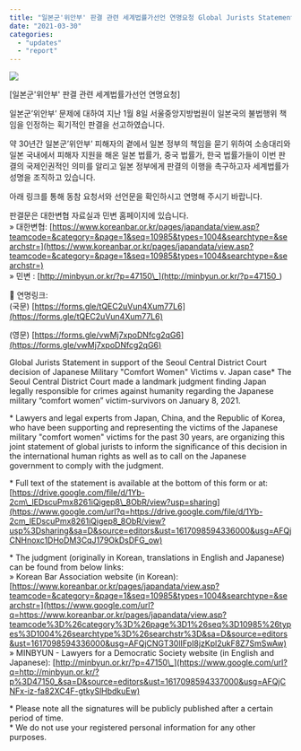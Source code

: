 ```yaml
---
title: "일본군'위안부' 판결 관련 세계법률가선언 연명요청 Global Jurists Statement in support of the Seoul Central District Court decision of Japanese Military \"Comfort Women\" Victims v. Japan case"
date: "2021-03-30"
categories: 
  - "updates"
  - "report"
---
```


![](https://r2.womenandwar.net/2021/03/photo_2021-03-30_16-54-08-1024x538.jpg)

\[일본군'위안부' 판결 관련 세계법률가선언 연명요청\]

일본군’위안부’ 문제에 대하여 지난 1월 8일 서울중앙지방법원이 일본국의 불법행위 책임을 인정하는 획기적인 판결을 선고하였습니다.

약 30년간 일본군’위안부’ 피해자의 곁에서 일본 정부의 책임을 묻기 위하여 소송대리와 일본 국내에서 피해자 지원을 해온 일본 법률가, 중국 법률가, 한국 법률가들이 이번 판결의 국제인권적인 의미를 알리고 일본 정부에게 판결의 이행을 촉구하고자 세계법률가성명을 조직하고 있습니다.

아래 링크를 통해 동참 요청서와 선언문을 확인하시고 연명해 주시기 바랍니다.

판결문은 대한변협 자료실과 민변 홈페이지에 있습니다.  
» 대한변협: [https://www.koreanbar.or.kr/pages/japandata/view.asp?teamcode=&category=&page=1&seq=10985&types=1004&searchtype=&searchstr=](https://www.koreanbar.or.kr/pages/japandata/view.asp?teamcode=&category=&page=1&seq=10985&types=1004&searchtype=&searchstr=)  
» 민변 : [http://minbyun.or.kr/?p=47150\_](http://minbyun.or.kr/?p=47150_)

📝 연명링크:  
(국문) [https://forms.gle/tQEC2uVun4Xum77L6](https://forms.gle/tQEC2uVun4Xum77L6)

(영문) [https://forms.gle/vwMj7xpoDNfcg2qG6](https://forms.gle/vwMj7xpoDNfcg2qG6)

Global Jurists Statement in support of the Seoul Central District Court decision of Japanese Military "Comfort Women" Victims v. Japan case\* The Seoul Central District Court made a landmark judgment finding Japan legally responsible for crimes against humanity regarding the Japanese military “comfort women” victim-survivors on January 8, 2021.

\* Lawyers and legal experts from Japan, China, and the Republic of Korea, who have been supporting and representing the victims of the Japanese military "comfort women" victims for the past 30 years, are organizing this joint statement of global jurists to inform the significance of this decision in the international human rights as well as to call on the Japanese government to comply with the judgment.

\* Full text of the statement is available at the bottom of this form or at:  
[https://drive.google.com/file/d/1Yb-2cm\_lEDscuPmx8261iQigep8\_8ObR/view?usp=sharing](https://www.google.com/url?q=https://drive.google.com/file/d/1Yb-2cm_lEDscuPmx8261iQigep8_8ObR/view?usp%3Dsharing&sa=D&source=editors&ust=1617098594336000&usg=AFQjCNHnoxc1DHoDM3CqJ179OkDsDFG_ow)

\* The judgment (originally in Korean, translations in English and Japanese) can be found from below links:  
» Korean Bar Association website (in Korean): [https://www.koreanbar.or.kr/pages/japandata/view.asp?teamcode=&category=&page=1&seq=10985&types=1004&searchtype=&searchstr=](https://www.google.com/url?q=https://www.koreanbar.or.kr/pages/japandata/view.asp?teamcode%3D%26category%3D%26page%3D1%26seq%3D10985%26types%3D1004%26searchtype%3D%26searchstr%3D&sa=D&source=editors&ust=1617098594336000&usg=AFQjCNGT30lIFpI8jzKpl2ukF8Z7SmSwAw)  
» MINBYUN - Lawyers for a Democratic Society website (in English and Japanese): [http://minbyun.or.kr/?p=47150\_](https://www.google.com/url?q=http://minbyun.or.kr/?p%3D47150_&sa=D&source=editors&ust=1617098594337000&usg=AFQjCNFx-iz-fa82XC4F-gtkySlHbdkuEw)

\* Please note all the signatures will be publicly published after a certain period of time.  
\* We do not use your registered personal information for any other purposes.
